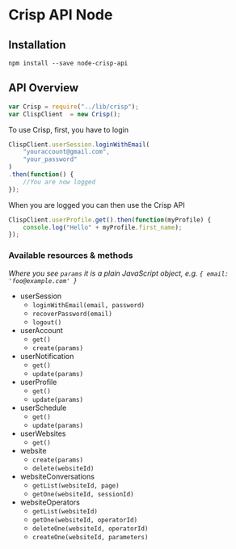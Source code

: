 # Crisp API Node 

## Installation

`npm install --save node-crisp-api`


## API Overview


```js
var Crisp = require("../lib/crisp");
var ClispClient  = new Crisp();
```

To use Crisp, first, you have to login

```js
ClispClient.userSession.loginWithEmail(
	"youraccount@gmail.com",
	"your_password"
)
.then(function() {
	//You are now logged
});
```

When you are logged you can then use the Crisp API

```js
ClispClient.userProfile.get().then(function(myProfile) {
	console.log("Hello" + myProfile.first_name);
});
```

### Available resources & methods

*Where you see `params` it is a plain JavaScript object, e.g. `{ email: 'foo@example.com' }`*

 * userSession
 	* `loginWithEmail(email, password)` 
 	* `recoverPassword(email)` 
 	* `logout()` 
 * userAccount
 	* `get()` 
 	* `create(params)`
 * userNotification
 	* `get()` 
 	* `update(params)`
 * userProfile
  	* `get()` 
 	* `update(params)`
 * userSchedule
  	* `get()` 
 	* `update(params)`
 * userWebsites
  	* `get()`
 * website
  	* `create(params)`
  	* `delete(websiteId)`
 * websiteConversations
  	* `getList(websiteId, page)`
  	* `getOne(websiteId, sessionId)`
 * websiteOperators
  	* `getList(websiteId)`
  	* `getOne(websiteId, operatorId)`
  	* `deleteOne(websiteId, operatorId)`
  	* `createOne(websiteId, parameters)`

  